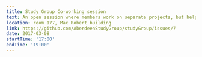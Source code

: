 ```yaml
---
title: Study Group Co-working session
text: An open session where members work on separate projects, but help each other with problems and questions, and share successes.
location: room 177, Mac Robert building
link: https://github.com/AberdeenStudyGroup/studyGroup/issues/7
date: 2017-03-08
startTime: '17:00'
endTime: '19:00'
---
```

